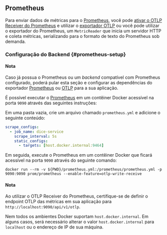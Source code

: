 ## Prometheus

Para enviar dados de métricas para o [Prometheus](https://prometheus.io/), você pode
[ativar o OTLP Receiver do Prometheus](https://prometheus.io/docs/prometheus/latest/feature_flags/#otlp-receiver)
e utilizar o [exportador OTLP](#otlp) ou você pode utilizar o exportador do Prometheus, um `MetricReader` que inicia um servidor HTTP e coleta métricas, serializando para o formato de texto do Prometheus sob demanda.

### Configuração do Backend {#prometheus-setup}

<div class="alert alert-info" role="alert"><h4 class="alert-heading">Nota</h4>

Caso já possua o Prometheus ou um _backend_ compatível com Prometheus configurado, poderá pular esta seção e configurar as dependências do exportador [Prometheus](#prometheus-dependencies) ou [OTLP](#otlp-dependencies) para a sua aplicação.

</div>

É possível executar o [Prometheus](https://prometheus.io) em um contêiner Docker acessível na porta `9090` através das seguintes instruções:

Em uma pasta vazia, crie um arquivo chamado `prometheus.yml` e adicione o seguinte conteúdo:

```yaml
scrape_configs:
  - job_name: dice-service
    scrape_interval: 5s
    static_configs:
      - targets: [host.docker.internal:9464]
```

Em seguida, execute o Prometheus em um contêiner Docker que ficará acessível na porta `9090` através do seguinte comando:

```shell
docker run --rm -v ${PWD}/prometheus.yml:/prometheus/prometheus.yml -p 9090:9090 prom/prometheus --enable-feature=otlp-write-receive
```

<div class="alert alert-info" role="alert"><h4 class="alert-heading">Nota</h4>

Ao utilizar o OTLP Receiver do Prometheus, certifique-se de definir o endpoint OTLP das métricas em sua aplicação para `http://localhost:9090/api/v1/otlp`.

Nem todos os ambientes Docker suportam `host.docker.internal`. Em alguns casos, será necessário alterar o valor `host.docker.internal` para `localhost` ou o endereço de IP de sua máquina.

</div>
